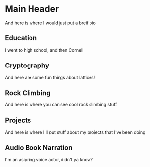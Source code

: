 # Main Header
And here is where I would just put a breif bio

## Education
I went to high school, and then Cornell

## Cryptography
And here are some fun things about lattices!

## Rock Climbing
And here is where you can see cool rock climbing stuff

## Projects
And here is where I'll put stuff about my projects that I've been doing

## Audio Book Narration
I'm an asipring voice actor, didn't ya know?
